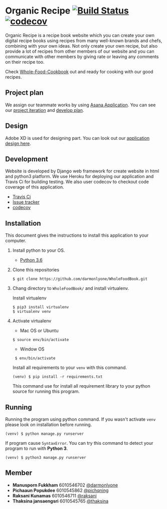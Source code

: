 # Organic Recipe [![Build Status](https://travis-ci.com/darmonlyone/WholeFoodBook.svg?branch=master)](https://travis-ci.com/darmonlyone/WholeFoodBook)[![codecov](https://codecov.io/gh/darmonlyone/WholeFoodBook/branch/master/graph/badge.svg)](https://codecov.io/gh/darmonlyone/WholeFoodBook)

Organic Recipe is a recipe book website which you can create your own digital recipe books using recipes from many well-known brands and chefs, combining with your own ideas. Not only create your own recipe, but also provide a lot of recipes from other members of our website and you can communicate with other members by giving rate or leaving any comments on their recipe too.

Check [Whole-Food-Cookbook](http://whole-food-cookbook.herokuapp.com/) out and ready for cooking with our good recipes.

## Project plan
We assign our teammate works by using [Asana Application](https://app.asana.com/). You can see our [project iteration](https://app.asana.com/0/867060982847769/867060982847769)
and [develop plan](https://app.asana.com/0/0/869948396459242).

## Design
Adobe XD is used for designing part. You can look out our [application design here](https://xd.adobe.com/spec/e6dedd13-b89d-4e4f-7e9e-1559692182b9-90ef/).

## Development
Website is developed by Django web framework for create website in html and python3 platform. We use Heroku for deploying our application and Travis Ci for building testing. 
We also user codecov to checkout code coverage of this application.

- [Travis Ci](https://travis-ci.com/darmonlyone/WholeFoodBook)
- [Issue tracker](https://github.com/darmonlyone/WholeFoodBook/issues)
- [codecov](https://codecov.io/gh/darmonlyone/WholeFoodBook/)

## Installation
This document gives the instructions to install this application to your computer.

1. Install python to your OS.
    - [Python 3.6](https://www.python.org/downloads/) 
    
2. Clone this repositories
    
    ```
    $ git clone https://github.com/darmonlyone/WholeFoodBook.git
    ```
3. Chang directory to `WholeFoodBook/` and install virtualenv.

    Install virtualenv
    ```angular2html
    $ pip3 install virtualenv 
    $ virtualenv venv 
    ```
4. Activate virtualenv
    - Mac OS or Ubuntu
     ```
     $ source env/bin/activate
     ```
    - Window OS
    ```
     $ env/bin/activate
     ```
    Install all requirements to your `venv` with this command. 
    ```
    (venv) $ pip install -r requirements.txt
    ```
    This command use for install all requirement library to your python source for running this program.

## Running
    
Running the program using python command. If you wasn't activate `venv` please look on installation before running.
```
(venv) $ python manage.py runserver
```
    
If program cause `SyntaxError`. You can try this command to detect your program to run with **Python 3**.
```
(venv) $ python3 manage.py runserver
``` 
    
## Member
- **Manusporn Fukkham** 6010546702 [@darmonlyone](https://github.com/darmonlyone)
- **Pichaaun Popukdee** 6010545862 [@pichqning](https://github.com/pichqning)
- **Raksani Kunamas** 6010546711 [@raksani](https://github.com/Raksani)
- **Thaksina jansaengsri** 6010545765 [@thaksina](https://github.com/Thaksina)
